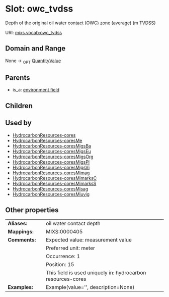 
# Slot: owc_tvdss


Depth of the original oil water contact (OWC) zone (average) (m TVDSS)

URI: [mixs.vocab:owc_tvdss](https://w3id.org/mixs/vocab/owc_tvdss)


## Domain and Range

None ->  <sub>OPT</sub> [QuantityValue](QuantityValue.md)

## Parents

 *  is_a: [environment field](environment_field.md)

## Children


## Used by

 * [HydrocarbonResources-cores](HydrocarbonResources-cores.md)
 * [HydrocarbonResources-coresMe](HydrocarbonResources-coresMe.md)
 * [HydrocarbonResources-coresMigsBa](HydrocarbonResources-coresMigsBa.md)
 * [HydrocarbonResources-coresMigsEu](HydrocarbonResources-coresMigsEu.md)
 * [HydrocarbonResources-coresMigsOrg](HydrocarbonResources-coresMigsOrg.md)
 * [HydrocarbonResources-coresMigsPl](HydrocarbonResources-coresMigsPl.md)
 * [HydrocarbonResources-coresMigsVi](HydrocarbonResources-coresMigsVi.md)
 * [HydrocarbonResources-coresMimag](HydrocarbonResources-coresMimag.md)
 * [HydrocarbonResources-coresMimarksC](HydrocarbonResources-coresMimarksC.md)
 * [HydrocarbonResources-coresMimarksS](HydrocarbonResources-coresMimarksS.md)
 * [HydrocarbonResources-coresMisag](HydrocarbonResources-coresMisag.md)
 * [HydrocarbonResources-coresMiuvig](HydrocarbonResources-coresMiuvig.md)

## Other properties

|  |  |  |
| --- | --- | --- |
| **Aliases:** | | oil water contact depth |
| **Mappings:** | | MIXS:0000405 |
| **Comments:** | | Expected value: measurement value |
|  | | Preferred unit: meter |
|  | | Occurrence: 1 |
|  | | Position: 15 |
|  | | This field is used uniquely in: hydrocarbon resources-cores |
| **Examples:** | | Example(value='', description=None) |

